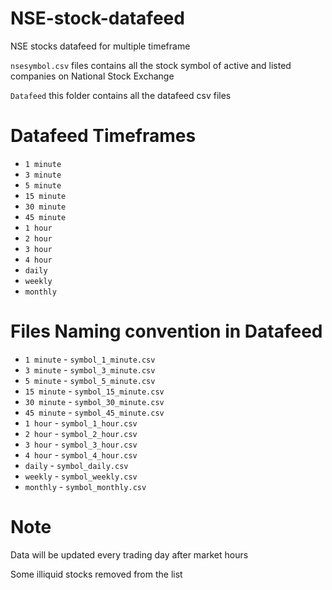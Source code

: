 # NSE-stock-datafeed
NSE stocks datafeed for multiple timeframe

`nsesymbol.csv`  files contains all the stock symbol of active and listed companies on National Stock Exchange

`Datafeed`  this folder contains all the datafeed csv files

# Datafeed Timeframes
- `1 minute`
- `3 minute`
- `5 minute`
- `15 minute`
- `30 minute`
- `45 minute`
- `1 hour`
- `2 hour`
- `3 hour`
- `4 hour`
- `daily`
- `weekly`
- `monthly`

# Files Naming convention in Datafeed
- `1 minute` - `symbol_1_minute.csv`
- `3 minute` - `symbol_3_minute.csv`
- `5 minute` - `symbol_5_minute.csv`
- `15 minute` - `symbol_15_minute.csv`
- `30 minute` - `symbol_30_minute.csv`
- `45 minute` - `symbol_45_minute.csv`
- `1 hour` - `symbol_1_hour.csv`
- `2 hour` - `symbol_2_hour.csv`
- `3 hour` - `symbol_3_hour.csv`
- `4 hour` - `symbol_4_hour.csv`
- `daily` - `symbol_daily.csv`
- `weekly` - `symbol_weekly.csv`
- `monthly` - `symbol_monthly.csv`

# Note
Data will be updated every trading day after market hours

Some illiquid stocks removed from the list
